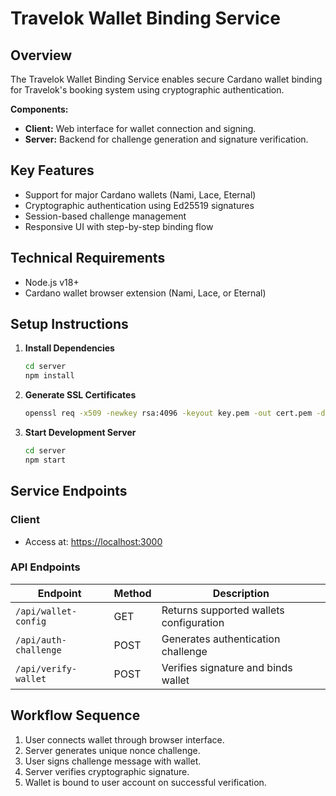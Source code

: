# Travelok Wallet Binding Service

## Overview

The Travelok Wallet Binding Service enables secure Cardano wallet binding for Travelok's booking system using cryptographic authentication.

**Components:**
- **Client:** Web interface for wallet connection and signing.
- **Server:** Backend for challenge generation and signature verification.

## Key Features

- Support for major Cardano wallets (Nami, Lace, Eternal)
- Cryptographic authentication using Ed25519 signatures
- Session-based challenge management
- Responsive UI with step-by-step binding flow

## Technical Requirements

- Node.js v18+
- Cardano wallet browser extension (Nami, Lace, or Eternal)

## Setup Instructions

1. **Install Dependencies**
    ```bash
    cd server
    npm install
    ```

2. **Generate SSL Certificates**
    ```bash
    openssl req -x509 -newkey rsa:4096 -keyout key.pem -out cert.pem -days 365 -nodes
    ```

3. **Start Development Server**
    ```bash
    cd server
    npm start
    ```

## Service Endpoints

### Client

- Access at: [https://localhost:3000](https://localhost:3000)

### API Endpoints

| Endpoint               | Method | Description                              |
|------------------------|--------|------------------------------------------|
| `/api/wallet-config`   | GET    | Returns supported wallets configuration  |
| `/api/auth-challenge`  | POST   | Generates authentication challenge       |
| `/api/verify-wallet`   | POST   | Verifies signature and binds wallet      |

## Workflow Sequence

1. User connects wallet through browser interface.
2. Server generates unique nonce challenge.
3. User signs challenge message with wallet.
4. Server verifies cryptographic signature.
5. Wallet is bound to user account on successful verification.
